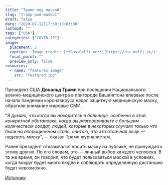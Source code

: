 ```yaml
---
title: "Трамп под маской"
slug: "tramp-pod-maskoi"
draft: false
date: "2020-07-12T17:30:13+03:00"  
lastmod: ""
tags: ["USA"]
categories: ["COVID-19"]
image:
  placement: 2
  caption: 'Image credit: [**Rus.Delfi.ee**](https://rus.delfi.ee/)'
  focal_point: ""
  preview_only: false
resources:
  - name: "features-image"
    src: "featured.jpg"    
---
```


Президент США **Дональд Трамп** при посещении Национального военно-медицинского центра в пригороде Вашингтона впервые после начала пандемии коронавируса надел защитную медицинскую маску, обратили внимание мировые СМИ.
<!--more-->
"*Я думаю, что когда вы находитесь в больнице, особенно в этой конкретной обстановке, когда вы разговариваете с большим количеством солдат, людей, которые в некоторых случаях только что были на операционном столе, считаю, что это отличная вещь — надевать маску*", — сказал Трамп журналистам.

Ранее президент отказывался носить маску на публике, не принуждая к этому других. По его словам, это — личный выбор каждого человека. В то же время, он говорил, что будет пользоваться маской в условиях, когда вокруг будет много людей и соблюдать определенную дистанцию будет невозможно.

[Источник](https://rus.delfi.ee/daily/abroad/tramp-vpervye-poyavilsya-na-publike-v-zaschitnoj-maske?id=90425915)
